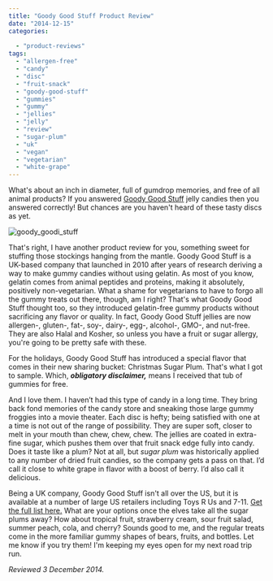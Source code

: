 ```yaml
---
title: "Goody Good Stuff Product Review"
date: "2014-12-15"
categories: 
  
  - "product-reviews"
tags: 
  - "allergen-free"
  - "candy"
  - "disc"
  - "fruit-snack"
  - "goody-good-stuff"
  - "gummies"
  - "gummy"
  - "jellies"
  - "jelly"
  - "review"
  - "sugar-plum"
  - "uk"
  - "vegan"
  - "vegetarian"
  - "white-grape"
---
```


What's about an inch in diameter, full of gumdrop memories, and free of all animal products? If you answered [Goody Good Stuff](http://goodygoodstuff.com/en/) jelly candies then you answered correctly! But chances are you haven't heard of these tasty discs as yet.

![goody_goodi_stuff](http://www.rebeccagomezfarrell.com/wp-content/uploads/2014/12/goody_goodi_stuff-500x411.jpg)

That's right, I have another product review for you, something sweet for stuffing those stockings hanging from the mantle. Goody Good Stuff is a UK-based company that launched in 2010 after years of research deriving a way to make gummy candies without using gelatin. As most of you know, gelatin comes from animal peptides and proteins, making it absolutely, positively non-vegetarian. What a shame for vegetarians to have to forgo all the gummy treats out there, though, am I right? That's what Goody Good Stuff thought too, so they introduced gelatin-free gummy products without sacrificing any flavor or quality. In fact, Goody Good Stuff jellies are now allergen-, gluten-, fat-, soy-, dairy-, egg-, alcohol-, GMO-, and nut-free. They are also Halal and Kosher, so unless you have a fruit or sugar allergy, you're going to be pretty safe with these.

For the holidays, Goody Good Stuff has introduced a special flavor that comes in their new sharing bucket: Christmas Sugar Plum. That's what I got to sample. Which, **_obligatory disclaimer,_** means I received that tub of gummies for free.

And I love them. I haven’t had this type of candy in a long time. They bring back fond memories of the candy store and sneaking those large gummy froggies into a movie theater. Each disc is hefty; being satisfied with one at a time is not out of the range of possibility. They are super soft, closer to melt in your mouth than chew, chew, chew. The jellies are coated in extra-fine sugar, which pushes them over that fruit snack edge fully into candy. Does it taste like a plum? Not at all, but _sugar plum_ was historically applied to any number of dried fruit candies, so the company gets a pass on that. I’d call it close to white grape in flavor with a boost of berry. I’d also call it delicious.

Being a UK company, Goody Good Stuff isn't all over the US, but it is available at a number of large US retailers including Toys R Us and 7-11. [Get the full list here.](http://goodygoodstuff.com/en/where-to-buy/) What are your options once the elves take all the sugar plums away? How about tropical fruit, strawberry cream, sour fruit salad, summer peach, cola, and cherry? Sounds good to me, and the regular treats come in the more familiar gummy shapes of bears, fruits, and bottles. Let me know if you try them! I'm keeping my eyes open for my next road trip run.

_Reviewed 3 December 2014._
